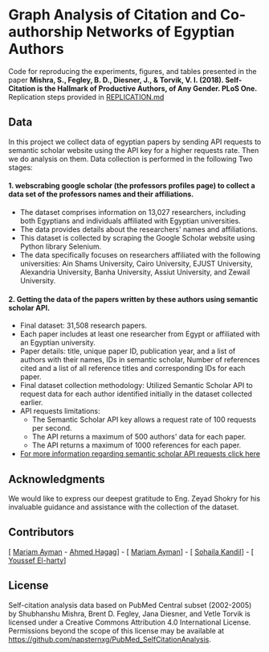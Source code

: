 # Graph Analysis of Citation and Co-authorship Networks of Egyptian Authors

Code for reproducing the experiments, figures, and tables presented in the paper 
**Mishra, S., Fegley, B. D., Diesner, J., & Torvik, V. I. (2018). Self-Citation is the Hallmark of Productive Authors, of Any Gender. PLoS One.**  Replication steps provided in [REPLICATION.md](REPLICATION.md)  

## Data  
In this project we collect data of egyptian papers by sending API requests to semantic scholar website using the API key for a higher requests rate. Then we do analysis on them. Data collection is performed in the following Two stages:

#### 1. webscrabing google scholar (the professors profiles page) to collect a data set of the professors names and their affiliations.
+ The dataset comprises information on 13,027 researchers, including both Egyptians and individuals affiliated with Egyptian universities.
+ The data provides details about the researchers' names and affiliations.
+ This dataset is collected by scraping the Google Scholar website using Python library Selenium.
+ The data specifically focuses on researchers affiliated with the following universities: Ain Shams University, Cairo University, EJUST University, Alexandria University, Banha University, Assiut University, and Zewail University.   

#### 2. Getting the data of the papers written by these authors using semantic scholar API.
+ Final dataset: 31,508 research papers.
+ Each paper includes at least one researcher from Egypt or affiliated with an Egyptian university.
+ Paper details: title, unique paper ID, publication year, and a list of authors with their names, IDs in semantic scholar, Number of references cited and a list of all reference titles and corresponding IDs for each paper.
+ Final dataset collection methodology: Utilized Semantic Scholar API to request data for each author identified initially in the dataset collected earlier.
+ API requests limitations:
  + The Semantic Scholar API key allows a request rate of 100 requests per second.
  + The API returns a maximum of 500 authors' data for each paper.
  + The API returns a maximum of 1000 references for each paper.
+ [For more information regarding semantic scholar API requests click here](https://api.semanticscholar.org/api-docs?utm_medium=email&_hsmi=230452164&_hsenc=p2ANqtz-_qqTwwj9_nmTTO1Rgps8SST_95rgUi3jjt4VxwQ6BOaFkEntuUMB8csVGToUyoMQSRQzZT6HYiybCLxIdnx3v4VVoIhA&utm_content=230452164&utm_source=hs_automation)

## Acknowledgments
We would like to express our deepest gratitude to Eng. Zeyad Shokry for his invaluable guidance and assistance with the collection of the dataset.

## Contributors
[ <a href="https://github.com/MariamAmy">Mariam Ayman</a> - <a href="https://github.com/ahmedhjaj/">Ahmed Hagag</a>] - [ <a href="https://github.com/MariamAmy">Mariam Ayman</a>] - [ <a href="https://github.com/SohailaKandil">Sohaila Kandil</a>] - [ <a href="https://github.com/youssef-elharty">Youssef El-harty</a>]

## License  
Self-citation analysis data based on PubMed Central subset (2002-2005) by Shubhanshu Mishra, Brent D. Fegley, Jana Diesner, and Vetle Torvik is licensed under a Creative Commons Attribution 4.0 International License. Permissions beyond the scope of this license may be available at https://github.com/napsternxg/PubMed_SelfCitationAnalysis.
